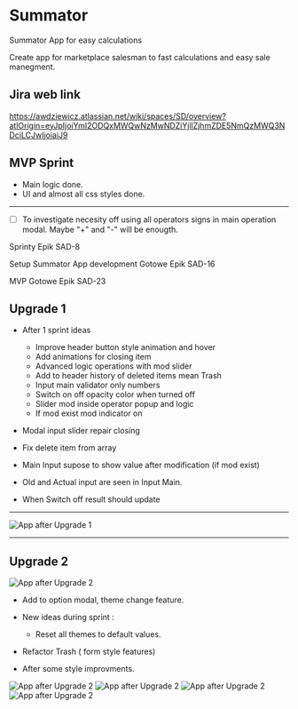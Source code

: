 # Summator
Summator App for easy calculations

Create app for marketplace salesman to fast calculations and easy sale manegment.

## Jira web link
https://awdziewicz.atlassian.net/wiki/spaces/SD/overview?atlOrigin=eyJpIjoiYmI2ODQxMWQwNzMwNDZiYjllZjhmZDE5NmQzMWQ3NDciLCJwIjoiaiJ9

## MVP Sprint
- Main logic done.
- UI and almost all css styles done.

---

- [ ] To investigate necesity off using all operators signs in main operation modal. Maybe "+" and "-" will be enougth.

Sprinty
Epik
SAD-8

Setup Summator App development
Gotowe
Epik
SAD-16

MVP
Gotowe
Epik
SAD-23

## Upgrade 1


- After 1 sprint ideas
    - Improve header button style animation and hover
    - Add animations for closing item
    - Advanced logic operations with mod slider
    - Add to header history of deleted items mean Trash
    - Input main validator only numbers
    - Switch on off opacity color when turned off
    - Slider mod inside operator popup and logic
    - If mod exist mod indicator on


- Modal input slider repair closing

- Fix delete item from array

- Main Input supose to show value after modification (if mod exist)

- Old and Actual input are seen in Input Main.

- When Switch off result should update

---

![App after Upgrade 1](./Images/Upgrade1.png)

--- 


## Upgrade 2

![App after Upgrade 2](./Images/Upgrade2.png)

- Add to option modal, theme change feature.


- New ideas during sprint : 
    - Reset all themes to default values.

- Refactor Trash ( form style features)

- After some style improvments.

![App after Upgrade 2](./Images/upgrade2-0.png)
![App after Upgrade 2](./Images/upgrade2-1.png)
![App after Upgrade 2](./Images/upgrade2-2.png)
![App after Upgrade 2](./Images/upgrade2-3.png)